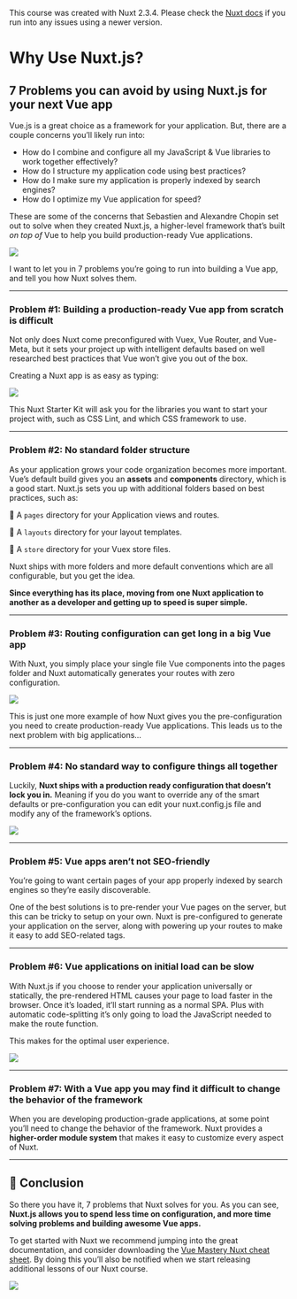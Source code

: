 This course was created with Nuxt 2.3.4\. Please check the [Nuxt docs](https://nuxtjs.org/docs/2.x/get-started/installation) if you run into any issues using a newer version.

# Why Use Nuxt.js?

## 7 Problems you can avoid by using Nuxt.js for your next Vue app

Vue.js is a great choice as a framework for your application. But, there are a couple concerns you’ll likely run into:

* How do I combine and configure all my JavaScript & Vue libraries to work together effectively?
* How do I structure my application code using best practices?
* How do I make sure my application is properly indexed by search engines?
* How do I optimize my Vue application for speed?

These are some of the concerns that Sebastien and Alexandre Chopin set out to solve when they created Nuxt.js, a higher-level framework that’s built _on top of_ Vue to help you build production-ready Vue applications.

![](https://firebasestorage.googleapis.com/v0/b/vue-mastery.appspot.com/o/flamelink%2Fmedia%2F1578406880172_0.jpg?alt=media&token=b78d619b-601e-4250-91bc-f1b9a533a259)

I want to let you in 7 problems you’re going to run into building a Vue app, and tell you how Nuxt solves them.

---

### Problem #1: Building a production-ready Vue app from scratch is difficult

Not only does Nuxt come preconfigured with Vuex, Vue Router, and Vue-Meta, but it sets your project up with intelligent defaults based on well researched best practices that Vue won’t give you out of the box.

Creating a Nuxt app is as easy as typing:

![](https://firebasestorage.googleapis.com/v0/b/vue-mastery.appspot.com/o/flamelink%2Fmedia%2F1578373622700_1.jpg?alt=media&token=8ed90e59-36b6-4cac-b94e-1b5f404020dd)

This Nuxt Starter Kit will ask you for the libraries you want to start your project with, such as CSS Lint, and which CSS framework to use.

---

### Problem #2: No standard folder structure

As your application grows your code organization becomes more important. Vue’s default build gives you an **assets** and **components** directory, which is a good start. Nuxt.js sets you up with additional folders based on best practices, such as:

📂 A `pages` directory for your Application views and routes.

📂 A `layouts` directory for your layout templates.

📂 A `store` directory for your Vuex store files.

Nuxt ships with more folders and more default conventions which are all configurable, but you get the idea.

**Since everything has its place, moving from one Nuxt application to another as a developer and getting up to speed is super simple.**

---

### Problem #3: Routing configuration can get long in a big Vue app

With Nuxt, you simply place your single file Vue components into the pages folder and Nuxt automatically generates your routes with zero configuration.

![](https://firebasestorage.googleapis.com/v0/b/vue-mastery.appspot.com/o/flamelink%2Fmedia%2F1578373636456_2.jpg?alt=media&token=01d3b7f8-cdfb-4e70-b6af-1297ef0fada5)

This is just one more example of how Nuxt gives you the pre-configuration you need to create production-ready Vue applications. This leads us to the next problem with big applications…

---

### Problem #4: No standard way to configure things all together

Luckily, **Nuxt ships with a production ready configuration that doesn’t lock you in.** Meaning if you do you want to override any of the smart defaults or pre-configuration you can edit your nuxt.config.js file and modify any of the framework’s options.

![](https://firebasestorage.googleapis.com/v0/b/vue-mastery.appspot.com/o/flamelink%2Fmedia%2F1578373636457_3.jpg?alt=media&token=935c5927-fdc6-4ae7-baca-ad1772ac9677)

---

### Problem #5: Vue apps aren’t not SEO-friendly

You’re going to want certain pages of your app properly indexed by search engines so they’re easily discoverable.

One of the best solutions is to pre-render your Vue pages on the server, but this can be tricky to setup on your own. Nuxt is pre-configured to generate your application on the server, along with powering up your routes to make it easy to add SEO-related tags.

---

### Problem #6: Vue applications on initial load can be slow

With Nuxt.js if you choose to render your application universally or statically, the pre-rendered HTML causes your page to load faster in the browser. Once it’s loaded, it’ll start running as a normal SPA. Plus with automatic code-splitting it’s only going to load the JavaScript needed to make the route function.

This makes for the optimal user experience.

![](https://firebasestorage.googleapis.com/v0/b/vue-mastery.appspot.com/o/flamelink%2Fmedia%2F1578373641774_4.gif?alt=media&token=fff100b9-2994-40d7-9067-ed04874449f0)

---

### Problem #7: With a Vue app you may find it difficult to change the behavior of the framework

When you are developing production-grade applications, at some point you’ll need to change the behavior of the framework. Nuxt provides a **higher-order module system** that makes it easy to customize every aspect of Nuxt.

---

## 🏁 Conclusion

So there you have it, 7 problems that Nuxt solves for you. As you can see, **Nuxt.js allows you to spend less time on configuration, and more time solving problems and building awesome Vue apps.**

To get started with Nuxt we recommend jumping into the great documentation, and consider downloading the [Vue Mastery Nuxt cheat sheet](https://www.vuemastery.com/nuxt-cheat-sheet/). By doing this you’ll also be notified when we start releasing additional lessons of our Nuxt course.

![](https://firebasestorage.googleapis.com/v0/b/vue-mastery.appspot.com/o/flamelink%2Fmedia%2F1578373644192_5.jpg?alt=media&token=b6eefb60-465c-482b-ab7a-63834c50c2a0)
